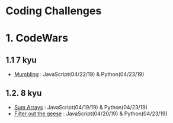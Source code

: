 # Coding Challenges

# 1. CodeWars
## 1.1 7 kyu
- [Mumbling](https://www.codewars.com/kata/mumbling/train/javascript) : JavaScript(04/22/19) & Python(04/23/19)

## 1.2. 8 kyu
- [Sum Arrays](https://www.codewars.com/kata/sum-arrays/javascript) : JavaScript(04/19/19) & Python(04/23/19)
- [Filter out the geese](https://www.codewars.com/kata/filter-out-the-geese/train/javascript) : JavaScript(04/20/19) & Python(04/23/19)